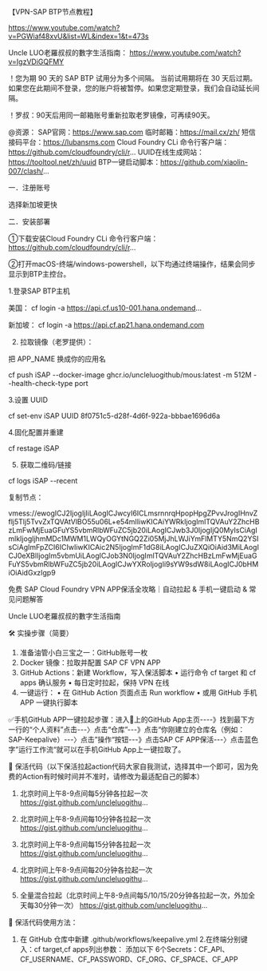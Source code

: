 【VPN-SAP BTP节点教程】

 https://www.youtube.com/watch?v=PGWiaf48xvU&list=WL&index=1&t=473s

Uncle LUO老羅叔叔的數字生活指南：
https://www.youtube.com/watch?v=IgzVDiGQFMY

！您为期 90 天的 SAP BTP 试用分为多个间隔。 当前试用期将在 30 天后过期。 如果您在此期间不登录，您的账户将被暂停。如果您定期登录，我们会自动延长间隔。

！罗叔：90天后用同一邮箱账号重新拉取老罗镜像，可再续90天。

@资源：
SAP官网：https://www.sap.com
临时邮箱：https://mail.cx/zh/
短信接码平台：https://lubansms.com
Cloud Foundry CLi 命令行客户端：https://github.com/cloudfoundry/cli/r...
UUID在线生成网站：https://tooltool.net/zh/uuid
BTP一键启动脚本：https://github.com/xiaolin-007/clash/...  

一．注册账号

选择新加坡更快

二．安装部署

①下载安装Cloud Foundry CLi 命令行客户端：https://github.com/cloudfoundry/cli/r...

②打开macOS-终端/windows-powershell，以下均通过终端操作，结果会同步显示到BTP主控台。

1.登录SAP BTP主机

美国：
cf login -a https://api.cf.us10-001.hana.ondemand...

新加坡：
cf login -a https://api.cf.ap21.hana.ondemand.com

2. 拉取镜像（老罗提供）：

把 APP_NAME 换成你的应用名

cf push iSAP --docker-image ghcr.io/uncleluogithub/mous:latest -m 512M --health-check-type port

3.设置 UUID

cf set-env iSAP UUID 8f0751c5-d28f-4d6f-922a-bbbae1696d6a

4.固化配置并重建

cf restage iSAP

5) 获取二维码/链接

cf logs iSAP --recent

复制节点：

vmess://ewogICJ2IjogIjIiLAogICJwcyI6ICLmsrnnrqHpopHpgZPvvJrogIHnvZflj5Tlj5TvvZxTQVAtVlBO55u06L+e54mIIiwKICAiYWRkIjogImlTQVAuY2ZhcHBzLmFwMjEuaGFuYS5vbmRlbWFuZC5jb20iLAogICJwb3J0IjogIjQ0MyIsCiAgImlkIjogIjhmMDc1MWM1LWQyOGYtNGQ2Zi05MjJhLWJiYmFlMTY5NmQ2YSIsCiAgImFpZCI6ICIwIiwKICAic2N5IjogImF1dG8iLAogICJuZXQiOiAid3MiLAogICJ0eXBlIjogIm5vbmUiLAogICJob3N0IjogImlTQVAuY2ZhcHBzLmFwMjEuaGFuYS5vbmRlbWFuZC5jb20iLAogICJwYXRoIjogIi9sYW9sdW8iLAogICJ0bHMiOiAidGxzIgp9



免费 SAP Cloud Foundry VPN APP保活全攻略｜自动拉起 & 手机一键启动 & 常见问题解答

Uncle LUO老羅叔叔的數字生活指南


🛠️ 实操步骤（简要）
 1. 准备油管小白三宝之一：GitHub账号一枚
 2. Docker 镜像：拉取并配置 SAP CF VPN APP
 3. GitHub Actions：新建 Workflow，写入保活脚本
 • 运行命令 cf target 和 cf apps 确认服务
 • 每日定时拉起，保持 VPN 在线
 4. 一键运行：
 • 在 GitHub Action 页面点击 Run workflow
 • 或用 GitHub 手机 APP 一键执行脚本

✅手机GitHub APP一键拉起步骤：进入📱上的GitHub App主页----》找到最下方一行的“个人资料”点击---〉点击“仓库”---》点击“你刚建立的仓库名（例如：SAP-Keepalive）---〉点击”操作“按钮---》点击SAP CF APP保活---〉点击蓝色字”运行工作流“就可以在手机GitHub App上一键拉取了。

📌 保活代码（以下保活拉起action代码大家自我测试，选择其中一个即可，因为免费的Action有时候时间并不准时，请修改为最适配自己的脚本）

1. 北京时间上午8-9点间每5分钟各拉起一次
https://gist.github.com/uncleluogithu...

2. 北京时间上午8-9点间每10分钟各拉起一次
https://gist.github.com/uncleluogithu...

3. 北京时间上午8-9点间每15分钟各拉起一次
https://gist.github.com/uncleluogithu...

4. 北京时间上午8-9点间每20分钟各拉起一次
https://gist.github.com/uncleluogithu...

5. 全量混合拉起（北京时间上午8-9点间每5/10/15/20分钟各拉起一次，外加全天每30分钟一次）
https://gist.github.com/uncleluogithu...



📌 保活代码使用方法：
 1. 在 GitHub 仓库中新建 .github/workflows/keepalive.yml
 2.在终端分别键入：cf target,cf apps列出参数： 
添加以下 6个Secrets：CF_API、CF_USERNAME、CF_PASSWORD、CF_ORG、CF_SPACE、CF_APP
